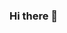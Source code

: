 ### Hi there 👋

<!--
**rathaamani/Rathaamani** is a ✨ _special_ ✨ repository because its `README.md` (this file) appears on your GitHub profile.

Here are some ideas to get you started:

- 🔭 I’m currently working on Java Full stack Development
- 🌱 I’m currently learning DSA.
- 👯 I’m looking to collaborate on Java Backend.
- 💬 Ask me about Tech
- 📫 How to reach me: LinkedIn and Instagram
- 😄 Pronouns: Techie 
